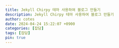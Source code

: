 ```yaml
---
title: Jekyll Chirpy 테마 사용하여 블로그 만들기
description: Jekyll Chirpy 테마 사용하여 블로그 만들기
author: cotes
date: 2024-04-24 15:22:07 +0900
categories: [잡담]
tags: [잡담]
pin: true
---
```


